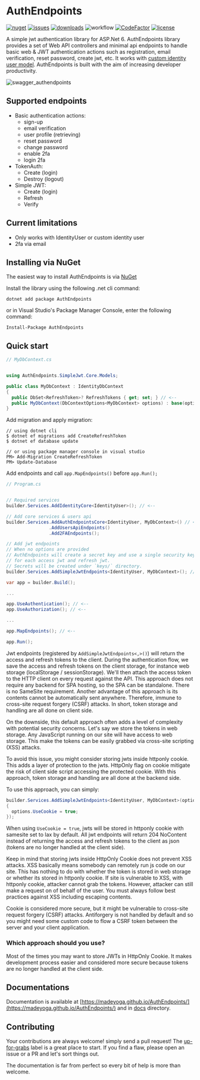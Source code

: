 # AuthEndpoints
[![nuget](https://img.shields.io/nuget/v/AuthEndpoints?label=version&logo=NuGet&style=flat-square)](https://www.nuget.org/packages/AuthEndpoints/)
[![issues](https://img.shields.io/github/issues/madeyoga/AuthEndpoints?color=blue&logo=github&style=flat-square)](https://github.com/madeyoga/AuthEndpoints/issues)
[![downloads](https://img.shields.io/nuget/dt/AuthEndpoints?color=blue&style=flat-square&logo=nuget)](https://www.nuget.org/packages/AuthEndpoints/)
![workflow](https://github.com/madeyoga/AuthEndpoints/actions/workflows/dotnet.yml/badge.svg)
[![CodeFactor](https://www.codefactor.io/repository/github/madeyoga/authendpoints/badge)](https://www.codefactor.io/repository/github/madeyoga/authendpoints)
[![license](https://img.shields.io/github/license/madeyoga/AuthEndpoints?color=blue&style=flat-square&logo=github)](https://github.com/madeyoga/AuthEndpoints/blob/main/LICENSE)

A simple jwt authentication library for ASP.Net 6. AuthEndpoints library provides a set of Web API controllers and minimal api endpoints to handle basic web & JWT authentication actions such as registration, email verification, reset password, create jwt, etc. It works with [custom identity user model](https://docs.microsoft.com/en-us/aspnet/core/security/authentication/customize-identity-model?view=aspnetcore-6.0#custom-user-data). AuthEndpoints is built with the aim of increasing developer productivity.

![swagger_authendpoints](https://i.imgur.com/rqMbFNy.png)

## Supported endpoints
- Basic authentication actions:
  - sign-up
  - email verification
  - user profile (retrieving)
  - reset password
  - change password
  - enable 2fa
  - login 2fa
- TokenAuth:
  - Create (login)
  - Destroy (logout)
- Simple JWT:
  - Create (login)
  - Refresh
  - Verify

## Current limitations
- Only works with IdentityUser or custom identity user
- 2fa via email

## Installing via NuGet
The easiest way to install AuthEndpoints is via [NuGet](https://www.nuget.org/packages/AuthEndpoints.MinimalApi/)

Install the library using the following .net cli command:

```
dotnet add package AuthEndpoints
```

or in Visual Studio's Package Manager Console, enter the following command:

```
Install-Package AuthEndpoints
```

## Quick start

```cs
// MyDbContext.cs


using AuthEndpoints.SimpleJwt.Core.Models;

public class MyDbContext : IdentityDbContext
{
  public DbSet<RefreshToken>? RefreshTokens { get; set; } // <--
  public MyDbContext(DbContextOptions<MyDbContext> options) : base(options) { }
}
```

Add migration and apply migration:

```
// using dotnet cli
$ dotnet ef migrations add CreateRefreshToken
$ dotnet ef database update

// or using package manager console in visual studio
PM> Add-Migration CreateRefreshToken
PM> Update-Database
```

Add endpoints and call `app.MapEndpoints()` before `app.Run();`

```cs
// Program.cs


// Required services
builder.Services.AddIdentityCore<IdentityUser>(); // <--

// Add core services & users api
builder.Services.AddAuthEndpointsCore<IdentityUser, MyDbContext>() // <--
                .AddUsersApiEndpoints()
                .Add2FAEndpoints();

// Add jwt endpoints
// When no options are provided
// AuthEndpoints will create a secret key and use a single security key (symmetric encryption)
// for each access jwt and refresh jwt.
// Secrets will be created under `keys/` directory.
builder.Services.AddSimpleJwtEndpoints<IdentityUser, MyDbContext>(); // <--

var app = builder.Build();

...

app.UseAuthentication(); // <--
app.UseAuthorization(); // <--

...

app.MapEndpoints(); // <--

app.Run();
```

Jwt endpoints (registered by `AddSimpleJwtEndpoints<,>()`) will return the access and refresh tokens to the client.
During the authentication flow, we save the access and refresh tokens on the client storage, for instance web storage (localStorage / sessionStorage).
We'll then attach the access token to the HTTP client on every request against the API. 
This approach does not require any backend for SPA hosting, so the SPA can be standalone. There is no SameSite requirement.
Another advantage of this approach is its contents cannot be automatically sent anywhere. Therefore, immune to cross-site request forgery (CSRF) attacks.
In short, token storage and handling are all done on client side.

On the downside, this default approach often adds a level of complexity with potential security concerns.
Let's say we store the tokens in web storage.
Any JavaScript running on our site will have access to web storage.
This make the tokens can be easily grabbed via cross-site scripting (XSS) attacks.

To avoid this issue, you might consider storing jwts inside httponly cookie. This adds a layer of protection to the jwts.
HttpOnly flag on cookie mitigate the risk of client side script accessing the protected cookie.
With this approach, token storage and handling are all done at the backend side.

To use this approach, you can simply:

```cs
builder.Services.AddSimpleJwtEndpoints<IdentityUser, MyDbContext>(options => 
{
  options.UseCookie = true;
});
```

When using `UseCookie = true`, jwts will be stored in httponly cookie with samesite set to lax by default. All jwt endpoints will return 204 NoContent
instead of returning the access and refresh tokens to the client as json (tokens are no longer handled at the client side).

Keep in mind that storing jwts inside HttpOnly Cookie does not prevent XSS attacks.
XSS basically means somebody can remotely run js code on our site.
This has nothing to do with whether the token is stored in web storage or whether its stored in httponly cookie.
If site is vulnerable to XSS, with httponly cookie, attacker cannot grab the tokens.
However, attacker can still make a request on of behalf of the user.
You must always follow best practices against XSS including escaping contents.

Cookie is considered more secure, but it might be vulnerable to cross-site request forgery (CSRF) attacks.
Antiforgery is not handled by default and so you might need some custom code to flow a CSRF token between the server and your client application.

### Which approach should you use?
Most of the times you may want to store JWTs in HttpOnly Cookie. It makes development process easier and considered more secure because tokens are no longer handled at the client side.

## Documentations
Documentation is available at [https://madeyoga.github.io/AuthEndpoints/](https://madeyoga.github.io/AuthEndpoints/) and in [docs](https://github.com/madeyoga/AuthEndpoints/tree/main/docs) directory.

## Contributing
Your contributions are always welcome! simply send a pull request! The [up-for-grabs](https://github.com/madeyoga/AuthEndpoints/labels/up-for-grabs) label is a great place to start. If you find a flaw, please open an issue or a PR and let's sort things out.

The documentation is far from perfect so every bit of help is more than welcome.
